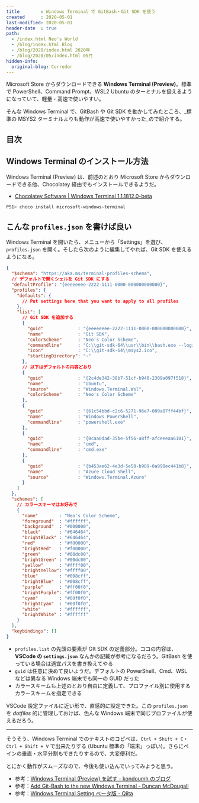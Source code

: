 ```yaml
---
title        : Windows Terminal で GitBash・Git SDK を使う
created      : 2020-05-01
last-modified: 2020-05-01
header-date  : true
path:
  - /index.html Neo's World
  - /blog/index.html Blog
  - /blog/2020/index.html 2020年
  - /blog/2020/05/index.html 05月
hidden-info:
  original-blog: Corredor
---
```


Microsoft Store からダウンロードできる **Windows Terminal (Preview)**。標準で PowerShell、Command Prompt、WSL2 Ubuntu のターミナルを扱えるようになっていて、軽量・高速で使いやすい。

そんな Windows Terminal で、GitBash や Git SDK を動かしてみたところ、_標準の MSYS2 ターミナルよりも動作が高速で使いやすかった_ので紹介する。

## 目次

## Windows Terminal のインストール方法

Windows Terminal (Preview) は、前述のとおり Microsoft Store からダウンロードできる他、Chocolatey 経由でもインストールできるようだ。

- [Chocolatey Software | Windows Terminal 1.1.1812.0-beta](https://chocolatey.org/packages/microsoft-windows-terminal)

```powershell
PS1> choco install microsoft-windows-terminal
```

## こんな `profiles.json` を書けば良い

Windows Terminal を開いたら、メニューから「Settings」を選び、`profiles.json` を開く。そしたら次のように編集してやれば、Git SDK を使えるようになる。

```json
{
  "$schema": "https://aka.ms/terminal-profiles-schema",
  // デフォルトで開くシェルを Git SDK にする
  "defaultProfile": "{eeeeeeee-2222-1111-0000-000000000000}",
  "profiles": {
    "defaults": {
      // Put settings here that you want to apply to all profiles
    },
    "list": [
      // Git SDK を追加する
      {
        "guid"             : "{eeeeeeee-2222-1111-0000-000000000000}",
        "name"             : "Git SDK",
        "colorScheme"      : "Neo's Color Scheme",
        "commandline"      : "C:\\git-sdk-64\\usr\\bin\\bash.exe --login",
        "icon"             : "C:\\git-sdk-64\\msys2.ico",
        "startingDirectory": "~"
      },
      // 以下はデフォルトの内容どおり
      {
        "guid"             : "{2c4de342-38b7-51cf-b940-2309a097f518}",
        "name"             : "Ubuntu",
        "source"           : "Windows.Terminal.Wsl",
        "colorScheme"      : "Neo's Color Scheme"
      },
      {
        "guid"             : "{61c54bbd-c2c6-5271-96e7-009a87ff44bf}",
        "name"             : "Windows PowerShell",
        "commandline"      : "powershell.exe"
      },
      {
        "guid"             : "{0caa0dad-35be-5f56-a8ff-afceeeaa6101}",
        "name"             : "cmd",
        "commandline"      : "cmd.exe"
      },
      {
        "guid"             : "{b453ae62-4e3d-5e58-b989-0a998ec441b8}",
        "name"             : "Azure Cloud Shell",
        "source"           : "Windows.Terminal.Azure"
      }
    ]
  },
  "schemes": [
    // カラースキーマはお好みで
    {
      "name"        : "Neo's Color Scheme",
      "foreground"  : "#ffffff",
      "background"  : "#000000",
      "black"       : "#646464",
      "brightBlack" : "#646464",
      "red"         : "#f00000",
      "brightRed"   : "#f00000",
      "green"       : "#00dc00",
      "brightGreen" : "#00dc00",
      "yellow"      : "#ffff00",
      "brightYellow": "#ffff00",
      "blue"        : "#008cff",
      "brightBlue"  : "#008cff",
      "purple"      : "#ff00f0",
      "brightPurple": "#ff00f0",
      "cyan"        : "#00f0f0",
      "brightCyan"  : "#00f0f0",
      "white"       : "#ffffff",
      "brightWhite" : "#ffffff"
    }
  ],
  "keybindings": []
}
```

- `profiles.list` の先頭の要素が GIt SDK の定義部分。ココの内容は、**VSCode の `settings.json`** なんかの記載が参考になるだろう。GitBash を使っている場合は適宜パスを書き換えてやる
- `guid` は任意に決めて良いようだ。デフォルトの PowerShell、Cmd、WSL などは異なる Windows 端末でも同一の GUID だった
- カラースキームも上述のとおり自由に定義して、プロファイル別に使用するカラースキームを指定できる

VSCode 設定ファイルに近い形で、直感的に設定できた。この `profiles.json` を _dotfiles_ 的に管理しておけば、色んな Windows 端末で同じプロファイルが使えるだろう。

---

そうそう、Windows Terminal でのテキストのコピペは、`Ctrl + Shift + C`・`Ctrl + Shift + V` で出来たりする (Ubuntu 標準の「端末」っぽい)。さらにペインの垂直・水平分割もできたりするので、大変便利だ。

とにかく動作がスムーズなので、今後も使い込んでいってみようと思う。

- 参考：[Windows Terminal (Preview) を試す - kondoumh のブログ](https://blog.kondoumh.com/entry/2019/06/24/004232)
- 参考：[Add Git-Bash to the new Windows Terminal - Duncan McDougall](https://www.belter.io/add-git-bash-to-windows-terminal/)
- 参考：[Windows Terminal Setting ベータ版 - Qiita](https://qiita.com/syui/items/3236495744a16d982464)
